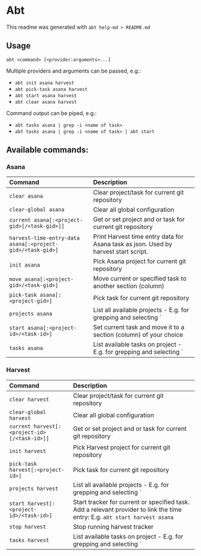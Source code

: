 # Abt
This readme was generated with `abt help-md > README.md`

## Usage
`abt <command> [<provider:arguments>...]`

Multiple providers and arguments can be passed, e.g.:
- `abt init asana harvest`
- `abt pick-task asana harvest`
- `abt start asana harvest`
- `abt clear asana harvest`

Command output can be piped, e.g.:
- `abt tasks asana | grep -i <name of task>`
- `abt tasks asana | grep -i <name of task> | abt start`

## Available commands:
### Asana
| Command | Description |
| :------ | :---------- |
| `clear asana                                             ` | Clear project/task for current git repository |
| `clear-global asana                                      ` | Clear all global configuration |
| `current asana[:<project-gid>[/<task-gid>]]              ` | Get or set project and or task for current git repository |
| `harvest-time-entry-data asana[:<project-gid>/<task-gid>]` | Print Harvest time entry data for Asana task as json. Used by harvest start script. |
| `init asana                                              ` | Pick Asana project for current git repository |
| `move asana[:<project-gid>/<task-gid>]                   ` | Move current or specified task to another section (column) |
| `pick-task asana[:<project-gid>]                         ` | Pick task for current git repository |
| `projects asana                                          ` | List all available projects - E.g. for grepping and selecting `| grep -i <name> | abt current` |
| `start asana[:<project-id>/<task-id>]                    ` | Set current task and move it to a section (column) of your choice |
| `tasks asana                                             ` | List available tasks on project - E.g. for grepping and selecting `| grep -i <name> | abt current` |

### Harvest
| Command | Description |
| :------ | :---------- |
| `clear harvest                             ` | Clear project/task for current git repository |
| `clear-global harvest                      ` | Clear all global configuration |
| `current harvest[:<project-id>[/<task-id>]]` | Get or set project and or task for current git repository |
| `init harvest                              ` | Pick Harvest project for current git repository |
| `pick-task harvest[:<project-id>]          ` | Pick task for current git repository |
| `projects harvest                          ` | List all available projects - E.g. for grepping and selecting `| grep -i <name> | abt current` |
| `start harvest[:<project-id>/<task-id>]    ` | Start tracker for current or specified task. Add a relevant provider to link the time entry: E.g. `abt start harvest asana` |
| `stop harvest                              ` | Stop running harvest tracker |
| `tasks harvest                             ` | List available tasks on project - E.g. for grepping and selecting `| grep -i <name> | abt current` |
